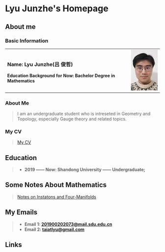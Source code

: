 # Lyu Junzhe's Homepage
## About me
### Basic Information
<table border="0">
  <tr>
    <td width="80%">
      <h3>Name: Lyu Junzhe(吕 俊哲)</h3>
      <p><b>Education Background for Now: Bachelor Degree in Mathematics</b></p>
    </td>
    <td width="20%">
      <img src="/Lyu.jpg" width="100%"> 
    </td>
  </tr>
</table>

### About Me
> I am an undergraduate student who is intreseted in Geometry and Topology, especially Gauge theory and related topics.

### My CV
> [My CV](/CV.pdf)

## Education

> + **2019 —— Now: Shandong University —— Undergraduate;**


## Some Notes About Mathematics
> [Notes on Instatons and Four-Manifolds](/Instantonsand4manifold.pdf)

## My Emails
> + **Email 1: 201900202073@mail.sdu.edu.cn**
> + **Email 2: taiatlyu@gmail.com**

## Links

